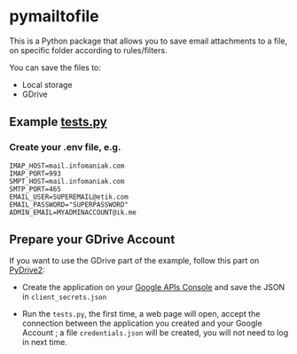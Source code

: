 # pymailtofile

This is a Python package that allows you to save email attachments to a file, on specific folder according to rules/filters.

You can save the files to:
- Local storage
- GDrive

## Example [tests.py](tests.py)

### Create your .env file, e.g.
```
IMAP_HOST=mail.infomaniak.com
IMAP_PORT=993
SMPT_HOST=mail.infomaniak.com
SMTP_PORT=465
EMAIL_USER=SUPEREMAIL@etik.com
EMAIL_PASSWORD="SUPERPASSWORD"
ADMIN_EMAIL=MYADMINACCOUNT@ik.me
```

## Prepare your GDrive Account
If you want to use the GDrive part of the example, follow this part on [PyDrive2](https://docs.iterative.ai/PyDrive2/quickstart/#authentication): 
- Create the application on your [Google APIs Console](https://console.cloud.google.com/iam-admin/projects) and save the JSON in `client_secrets.json`

- Run the `tests.py`, the first time, a web page will open, accept the connection between the application you created and your Google Account ; a file `credentials.json` will be created, you will not need to log in next time.